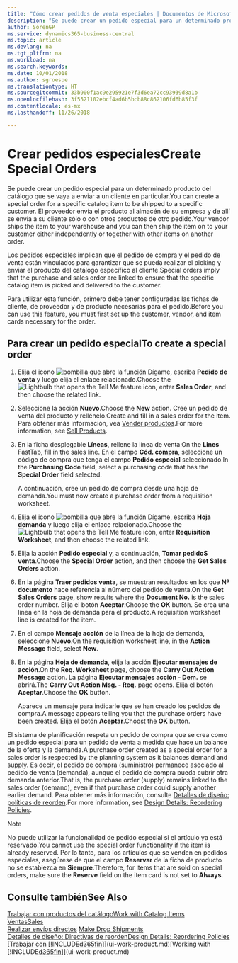 ```yaml
---
title: "Cómo crear pedidos de venta especiales | Documentos de Microsoft"
description: "Se puede crear un pedido especial para un determinado producto del catálogo que se vaya a enviar a un cliente en particular. El proveedor envía el producto al almacén de su empresa y de allí se envía a su cliente sólo o con otros productos de otro pedido."
author: SorenGP
ms.service: dynamics365-business-central
ms.topic: article
ms.devlang: na
ms.tgt_pltfrm: na
ms.workload: na
ms.search.keywords: 
ms.date: 10/01/2018
ms.author: sgroespe
ms.translationtype: HT
ms.sourcegitcommit: 33b900f1ac9e295921e7f3d6ea72cc93939d8a1b
ms.openlocfilehash: 3f5521102ebcf4ad6b5bcb88c862106fd6b85f3f
ms.contentlocale: es-mx
ms.lasthandoff: 11/26/2018

---
```

# <a name="create-special-orders"></a><span data-ttu-id="275f1-104">Crear pedidos especiales</span><span class="sxs-lookup"><span data-stu-id="275f1-104">Create Special Orders</span></span>
<span data-ttu-id="275f1-105">Se puede crear un pedido especial para un determinado producto del catálogo que se vaya a enviar a un cliente en particular.</span><span class="sxs-lookup"><span data-stu-id="275f1-105">You can create a special order for a specific catalog item to be shipped to a specific customer.</span></span> <span data-ttu-id="275f1-106">El proveedor envía el producto al almacén de su empresa y de allí se envía a su cliente sólo o con otros productos de otro pedido.</span><span class="sxs-lookup"><span data-stu-id="275f1-106">Your vendor ships the item to your warehouse and you can then ship the item on to your customer either independently or together with other items on another order.</span></span>  

<span data-ttu-id="275f1-107">Los pedidos especiales implican que el pedido de compra y el pedido de venta están vinculados para garantizar que se pueda realizar el picking y enviar el producto del catálogo específico al cliente.</span><span class="sxs-lookup"><span data-stu-id="275f1-107">Special orders imply that the purchase and sales order are linked to ensure that the specific catalog item is picked and delivered to the customer.</span></span>  

<span data-ttu-id="275f1-108">Para utilizar esta función, primero debe tener configuradas las fichas de cliente, de proveedor y de producto necesarias para el pedido.</span><span class="sxs-lookup"><span data-stu-id="275f1-108">Before you can use this feature, you must first set up the customer, vendor, and item cards necessary for the order.</span></span>  

## <a name="to-create-a-special-order"></a><span data-ttu-id="275f1-109">Para crear un pedido especial</span><span class="sxs-lookup"><span data-stu-id="275f1-109">To create a special order</span></span>  
1.  <span data-ttu-id="275f1-110">Elija el icono ![bombilla que abre la función Dígame](media/ui-search/search_small.png "Dígame que desea hacer"), escriba **Pedido de venta** y luego elija el enlace relacionado.</span><span class="sxs-lookup"><span data-stu-id="275f1-110">Choose the ![Lightbulb that opens the Tell Me feature](media/ui-search/search_small.png "Tell me what you want to do") icon, enter **Sales Order**, and then choose the related link.</span></span>  
2. <span data-ttu-id="275f1-111">Seleccione la acción **Nuevo**.</span><span class="sxs-lookup"><span data-stu-id="275f1-111">Choose the **New** action.</span></span> <span data-ttu-id="275f1-112">Cree un  pedido de venta del producto y rellénelo.</span><span class="sxs-lookup"><span data-stu-id="275f1-112">Create and fill in a  sales order for the item.</span></span> <span data-ttu-id="275f1-113">Para obtener más información, vea [Vender productos](sales-how-sell-products.md).</span><span class="sxs-lookup"><span data-stu-id="275f1-113">For more information, see [Sell Products](sales-how-sell-products.md).</span></span>
3.  <span data-ttu-id="275f1-114">En la ficha desplegable **Líneas**, rellene la línea de venta.</span><span class="sxs-lookup"><span data-stu-id="275f1-114">On the **Lines** FastTab, fill in the sales line.</span></span> <span data-ttu-id="275f1-115">En el campo **Cód. compra**, seleccione un código de compra que tenga el campo **Pedido especial** seleccionado.</span><span class="sxs-lookup"><span data-stu-id="275f1-115">In the **Purchasing Code** field, select a purchasing code that has the **Special Order** field selected.</span></span>

    <span data-ttu-id="275f1-116">A continuación, cree un pedido de compra desde una hoja de demanda.</span><span class="sxs-lookup"><span data-stu-id="275f1-116">You must now create a purchase order from a requisition worksheet.</span></span>  
4. <span data-ttu-id="275f1-117">Elija el icono ![bombilla que abre la función Dígame](media/ui-search/search_small.png "Dígame que desea hacer"), escriba **Hoja demanda** y luego elija el enlace relacionado.</span><span class="sxs-lookup"><span data-stu-id="275f1-117">Choose the ![Lightbulb that opens the Tell Me feature](media/ui-search/search_small.png "Tell me what you want to do") icon, enter **Requisition Worksheet**, and then choose the related link.</span></span>  
5. <span data-ttu-id="275f1-118">Elija la acción **Pedido especial** y, a continuación, **Tomar pedidoS venta**.</span><span class="sxs-lookup"><span data-stu-id="275f1-118">Choose the **Special Order** action, and then choose the **Get Sales Orders** action.</span></span>  
6.  <span data-ttu-id="275f1-119">En la página **Traer pedidos venta**, se muestran resultados en los que **Nº documento** hace referencia al número del pedido de venta.</span><span class="sxs-lookup"><span data-stu-id="275f1-119">On the **Get Sales Orders** page, show results where the **Document No.** is the sales order number.</span></span> <span data-ttu-id="275f1-120">Elija el botón **Aceptar**.</span><span class="sxs-lookup"><span data-stu-id="275f1-120">Choose the **OK** button.</span></span> <span data-ttu-id="275f1-121">Se crea una línea en la hoja de demanda para el producto.</span><span class="sxs-lookup"><span data-stu-id="275f1-121">A requisition worksheet line is created for the item.</span></span>  
7.  <span data-ttu-id="275f1-122">En el campo **Mensaje acción** de la línea de la hoja de demanda, seleccione **Nuevo**.</span><span class="sxs-lookup"><span data-stu-id="275f1-122">On the requisition worksheet line, in the **Action Message** field, select **New**.</span></span>  
8.  <span data-ttu-id="275f1-123">En la página **Hoja de demanda**, elija la acción **Ejecutar mensajes de acción**.</span><span class="sxs-lookup"><span data-stu-id="275f1-123">On the **Req. Worksheet** page, choose the **Carry Out Action Message** action.</span></span> <span data-ttu-id="275f1-124">La página **Ejecutar mensajes acción - Dem.** se abrirá.</span><span class="sxs-lookup"><span data-stu-id="275f1-124">The **Carry Out Action Msg. - Req.** page opens.</span></span> <span data-ttu-id="275f1-125">Elija el botón **Aceptar**.</span><span class="sxs-lookup"><span data-stu-id="275f1-125">Choose the **OK** button.</span></span>  

    <span data-ttu-id="275f1-126">Aparece un mensaje para indicarle que se han creado los pedidos de compra.</span><span class="sxs-lookup"><span data-stu-id="275f1-126">A message appears telling you that the purchase orders have been created.</span></span> <span data-ttu-id="275f1-127">Elija el botón **Aceptar**.</span><span class="sxs-lookup"><span data-stu-id="275f1-127">Choost the **OK** button.</span></span>  

<span data-ttu-id="275f1-128">El sistema de planificación respeta un pedido de compra que se crea como un pedido especial para un pedido de venta a medida que hace un balance de la oferta y la demanda.</span><span class="sxs-lookup"><span data-stu-id="275f1-128">A purchase order created as a special order for a sales order is respected by the planning system as it balances demand and supply.</span></span> <span data-ttu-id="275f1-129">Es decir, el pedido de compra (suministro) permanece asociado al pedido de venta (demanda), aunque el pedido de compra pueda cubrir otra demanda anterior.</span><span class="sxs-lookup"><span data-stu-id="275f1-129">That is, the purchase order (supply) remains linked to the sales order (demand), even if that purchase order could supply another earlier demand.</span></span> <span data-ttu-id="275f1-130">Para obtener más información, consulte [Detalles de diseño: políticas de reorden](design-details-reservation-order-tracking-and-action-messaging.md).</span><span class="sxs-lookup"><span data-stu-id="275f1-130">For more information, see [Design Details: Reordering Policies](design-details-reservation-order-tracking-and-action-messaging.md).</span></span>  

> [!NOTE]  
>  <span data-ttu-id="275f1-131">No puede utilizar la funcionalidad de pedido especial si el artículo ya está reservado.</span><span class="sxs-lookup"><span data-stu-id="275f1-131">You cannot use the special order functionality if the item is already reserved.</span></span> <span data-ttu-id="275f1-132">Por lo tanto, para los artículos que se venden en pedidos especiales, asegúrese de que el campo **Reservar** de la ficha de producto no se establezca en **Siempre**.</span><span class="sxs-lookup"><span data-stu-id="275f1-132">Therefore, for items that are sold on special orders, make sure the **Reserve** field on the item card is not set to **Always**.</span></span>  

## <a name="see-also"></a><span data-ttu-id="275f1-133">Consulte también</span><span class="sxs-lookup"><span data-stu-id="275f1-133">See Also</span></span>  
[<span data-ttu-id="275f1-134">Trabajar con productos del catálogo</span><span class="sxs-lookup"><span data-stu-id="275f1-134">Work with Catalog Items</span></span>](inventory-how-work-nonstock-items.md)  
[<span data-ttu-id="275f1-135">Ventas</span><span class="sxs-lookup"><span data-stu-id="275f1-135">Sales</span></span>](sales-manage-sales.md)  
<span data-ttu-id="275f1-136">[Realizar envíos directos](sales-how-drop-shipment.md) </span><span class="sxs-lookup"><span data-stu-id="275f1-136">[Make Drop Shipments](sales-how-drop-shipment.md) </span></span>  
[<span data-ttu-id="275f1-137">Detalles de diseño: Directivas de reorden</span><span class="sxs-lookup"><span data-stu-id="275f1-137">Design Details: Reordering Policies</span></span>](design-details-reservation-order-tracking-and-action-messaging.md)  
<span data-ttu-id="275f1-138">[Trabajar con [!INCLUDE[d365fin](includes/d365fin_md.md)]](ui-work-product.md)</span><span class="sxs-lookup"><span data-stu-id="275f1-138">[Working with [!INCLUDE[d365fin](includes/d365fin_md.md)]](ui-work-product.md)</span></span>

